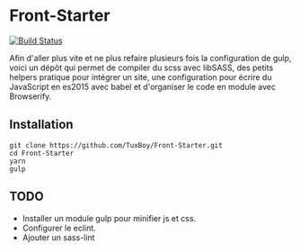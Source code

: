 # Front-Starter

[![Build Status](https://travis-ci.org/TuxBoy/Front-Starter.svg?branch=master)](https://travis-ci.org/TuxBoy/Front-Starter)

Afin d'aller plus vite et ne plus refaire plusieurs fois la configuration de gulp, voici un dépôt qui permet de compiler du scss avec libSASS, des petits helpers pratique pour intégrer un site,
une configuration pour écrire du JavaScript en es2015 avec babel et d'organiser le code en module avec Browserify.
 
## Installation
 
 ```shell
 git clone https://github.com/TuxBoy/Front-Starter.git
 cd Front-Starter
 yarn
 gulp
 ```
 
## TODO
 
 * Installer un module gulp pour minifier js et css.
 * Configurer le eclint.
 * Ajouter un sass-lint
 
 
